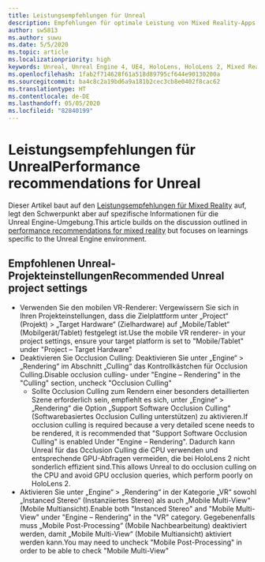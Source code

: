 ```yaml
---
title: Leistungsempfehlungen für Unreal
description: Empfehlungen für optimale Leistung von Mixed Reality-Apps in Unreal
author: sw5813
ms.author: suwu
ms.date: 5/5/2020
ms.topic: article
ms.localizationpriority: high
keywords: Unreal, Unreal Engine 4, UE4, HoloLens, HoloLens 2, Mixed Reality, Leistung, Optimierung, Einstellungen, Dokumentation
ms.openlocfilehash: 1fab2f714628f61a518d89795cf644e90130200a
ms.sourcegitcommit: ba4c8c2a19bd6a9a181b2cec3cb8e0402f8cac62
ms.translationtype: HT
ms.contentlocale: de-DE
ms.lasthandoff: 05/05/2020
ms.locfileid: "82840199"
---
```

# <a name="performance-recommendations-for-unreal"></a><span data-ttu-id="88b40-104">Leistungsempfehlungen für Unreal</span><span class="sxs-lookup"><span data-stu-id="88b40-104">Performance recommendations for Unreal</span></span>

<span data-ttu-id="88b40-105">Dieser Artikel baut auf den [Leistungsempfehlungen für Mixed Reality](understanding-performance-for-mixed-reality.md) auf, legt den Schwerpunkt aber auf spezifische Informationen für die Unreal Engine-Umgebung.</span><span class="sxs-lookup"><span data-stu-id="88b40-105">This article builds on the discussion outlined in [performance recommendations for mixed reality](understanding-performance-for-mixed-reality.md) but focuses on learnings specific to the Unreal Engine environment.</span></span>

## <a name="recommended-unreal-project-settings"></a><span data-ttu-id="88b40-106">Empfohlenen Unreal-Projekteinstellungen</span><span class="sxs-lookup"><span data-stu-id="88b40-106">Recommended Unreal project settings</span></span>

- <span data-ttu-id="88b40-107">Verwenden Sie den mobilen VR-Renderer: Vergewissern Sie sich in Ihren Projekteinstellungen, dass die Zielplattform unter „Project“ (Projekt) > „Target Hardware“ (Zielhardware) auf „Mobile/Tablet“ (Mobilgerät/Tablet) festgelegt ist.</span><span class="sxs-lookup"><span data-stu-id="88b40-107">Use the mobile VR renderer- in your project settings, ensure your target platform is set to "Mobile/Tablet" under "Project – Target Hardware"</span></span>
- <span data-ttu-id="88b40-108">Deaktivieren Sie Occlusion Culling: Deaktivieren Sie unter „Engine“ > „Rendering“ im Abschnitt „Culling“ das Kontrollkästchen für Occlusion Culling.</span><span class="sxs-lookup"><span data-stu-id="88b40-108">Disable occlusion culling- under "Engine – Rendering" in the "Culling" section, uncheck "Occlusion Culling"</span></span>
    + <span data-ttu-id="88b40-109">Sollte Occlusion Culling zum Rendern einer besonders detaillierten Szene erforderlich sein, empfiehlt es sich, unter „Engine“ > „Rendering“ die Option „Support Software Occlusion Culling“ (Softwarebasiertes Occlusion Culling unterstützen) zu aktivieren.</span><span class="sxs-lookup"><span data-stu-id="88b40-109">If occlusion culling is required because a very detailed scene needs to be rendered, it is recommended that "Support Software Occlusion Culling" is enabled Under "Engine – Rendering".</span></span> <span data-ttu-id="88b40-110">Dadurch kann Unreal für das Occlusion Culling die CPU verwenden und entsprechende GPU-Abfragen vermeiden, die bei HoloLens 2 nicht sonderlich effizient sind.</span><span class="sxs-lookup"><span data-stu-id="88b40-110">This allows Unreal to do occlusion culling on the CPU and avoid GPU occlusion queries, which perform poorly on HoloLens 2.</span></span>
- <span data-ttu-id="88b40-111">Aktivieren Sie unter „Engine“ > „Rendering“ in der Kategorie „VR“ sowohl „Instanced Stereo“ (Instanziiertes Stereo) als auch „Mobile Multi-View“ (Mobile Multiansicht).</span><span class="sxs-lookup"><span data-stu-id="88b40-111">Enable both "Instanced Stereo" and "Mobile Multi-View" under "Engine – Rendering" in the "VR" category.</span></span> <span data-ttu-id="88b40-112">Gegebenenfalls muss „Mobile Post-Processing“ (Mobile Nachbearbeitung) deaktiviert werden, damit „Mobile Multi-View“ (Mobile Multiansicht) aktiviert werden kann.</span><span class="sxs-lookup"><span data-stu-id="88b40-112">You may need to uncheck "Mobile Post-Processing" in order to be able to check "Mobile Multi-View"</span></span>
